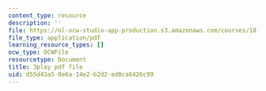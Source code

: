 ```yaml
---
content_type: resource
description: ''
file: https://ol-ocw-studio-app-production.s3.amazonaws.com/courses/18-01sc-single-variable-calculus-fall-2010/d55d43a50e6a14e2b2d2ed0ca6426c99_4Q37iOyBq44.pdf
file_type: application/pdf
learning_resource_types: []
ocw_type: OCWFile
resourcetype: Document
title: 3play pdf file
uid: d55d43a5-0e6a-14e2-b2d2-ed0ca6426c99
---
```


